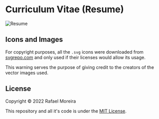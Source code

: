 # Curriculum Vitae (Resume)

![Resume](https://gitlab.com/work-and-public/cv/-/raw/master/generated/resume.png)

## Icons and Images

For copyright purposes, all the `.svg` icons were downloaded from [svgrepo.com](https://www.svgrepo.com/) and only used if their licenses would allow its usage.

This warning serves the purpose of giving credit to the creators of the vector images used.

## License

Copyright © 2022 Rafael Moreira

This repository and all it's code is under the [MIT License](./LICENSE).
